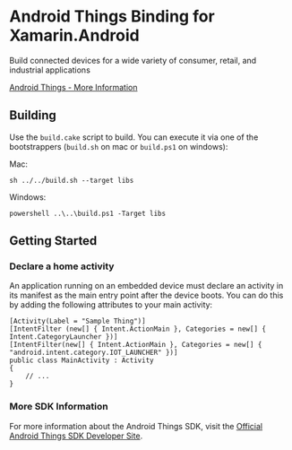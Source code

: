 # Android Things Binding for Xamarin.Android

Build connected devices for a wide variety of consumer, retail, and industrial applications

[Android Things - More Information](https://developer.android.com/things/index.html)

## Building

Use the `build.cake` script to build.  You can execute it via one of the bootstrappers (`build.sh` on mac or `build.ps1` on windows):

Mac:
```
sh ../../build.sh --target libs
```

Windows:
```
powershell ..\..\build.ps1 -Target libs
```

## Getting Started

### Declare a home activity
An application running on an embedded device must declare an activity in its manifest as the main entry point after the device boots.  You can do this by adding the following attributes to your main activity:

```sharp
[Activity(Label = "Sample Thing")]
[IntentFilter (new[] { Intent.ActionMain }, Categories = new[] { Intent.CategoryLauncher })]
[IntentFilter(new[] { Intent.ActionMain }, Categories = new[] { "android.intent.category.IOT_LAUNCHER" })]
public class MainActivity : Activity
{
    // ...
}
```


### More SDK Information

For more information about the Android Things SDK, visit the [Official Android Things SDK Developer Site](https://developer.android.com/things/sdk/index.html).